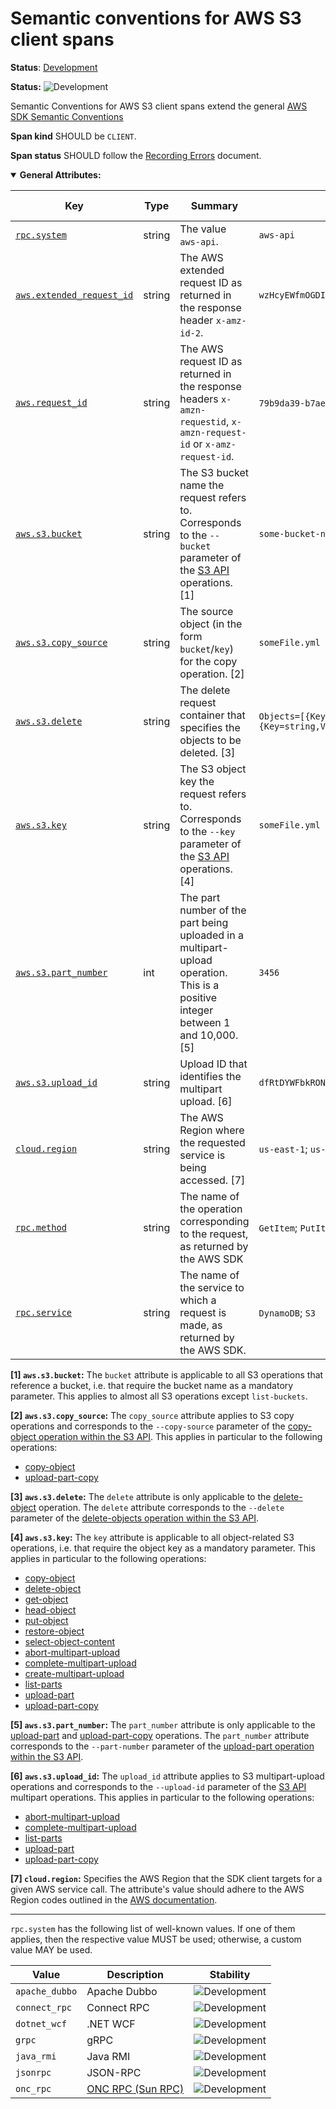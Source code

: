 <!--- Hugo front matter used to generate the website version of this page:
linkTitle: S3
--->

# Semantic conventions for AWS S3 client spans

**Status**: [Development][DocumentStatus]

<!-- semconv span.aws.s3.client -->
<!-- NOTE: THIS TEXT IS AUTOGENERATED. DO NOT EDIT BY HAND. -->
<!-- see templates/registry/markdown/snippet.md.j2 -->
<!-- prettier-ignore-start -->
<!-- markdownlint-capture -->
<!-- markdownlint-disable -->

**Status:** ![Development](https://img.shields.io/badge/-development-blue)

Semantic Conventions for AWS S3 client spans extend the general [AWS SDK Semantic Conventions](/docs/cloud-providers/aws-sdk.md)

**Span kind** SHOULD be `CLIENT`.

**Span status** SHOULD follow the [Recording Errors](/docs/general/recording-errors.md) document.

<details open>
<summary><b>General Attributes:</b></summary>

| Key | Type | Summary | Example Values | [Requirement Level](https://opentelemetry.io/docs/specs/semconv/general/attribute-requirement-level/) | Stability | Value Captured |
|---|---|---|---|---|---|---|
| [`rpc.system`](/docs/registry/attributes/rpc.md) | string | The value `aws-api`. | `aws-api` | `Required` | ![Development](https://img.shields.io/badge/-development-blue) |  Any-time  |
| [`aws.extended_request_id`](/docs/registry/attributes/aws.md) | string | The AWS extended request ID as returned in the response header `x-amz-id-2`. | `wzHcyEWfmOGDIE5QOhTAqFDoDWP3y8IUvpNINCwL9N4TEHbUw0/gZJ+VZTmCNCWR7fezEN3eCiQ=` | `Conditionally Required` If available. | ![Development](https://img.shields.io/badge/-development-blue) |  Any-time  |
| [`aws.request_id`](/docs/registry/attributes/aws.md) | string | The AWS request ID as returned in the response headers `x-amzn-requestid`, `x-amzn-request-id` or `x-amz-request-id`. | `79b9da39-b7ae-508a-a6bc-864b2829c622`; `C9ER4AJX75574TDJ` | `Recommended` | ![Development](https://img.shields.io/badge/-development-blue) |  Any-time  |
| [`aws.s3.bucket`](/docs/registry/attributes/aws.md) | string | The S3 bucket name the request refers to. Corresponds to the `--bucket` parameter of the [S3 API](https://docs.aws.amazon.com/cli/latest/reference/s3api/index.html) operations. [1] | `some-bucket-name` | `Recommended` | ![Development](https://img.shields.io/badge/-development-blue) |  Any-time  |
| [`aws.s3.copy_source`](/docs/registry/attributes/aws.md) | string | The source object (in the form `bucket`/`key`) for the copy operation. [2] | `someFile.yml` | `Recommended` | ![Development](https://img.shields.io/badge/-development-blue) |  Any-time  |
| [`aws.s3.delete`](/docs/registry/attributes/aws.md) | string | The delete request container that specifies the objects to be deleted. [3] | `Objects=[{Key=string,VersionId=string},{Key=string,VersionId=string}],Quiet=boolean` | `Recommended` | ![Development](https://img.shields.io/badge/-development-blue) |  Any-time  |
| [`aws.s3.key`](/docs/registry/attributes/aws.md) | string | The S3 object key the request refers to. Corresponds to the `--key` parameter of the [S3 API](https://docs.aws.amazon.com/cli/latest/reference/s3api/index.html) operations. [4] | `someFile.yml` | `Recommended` | ![Development](https://img.shields.io/badge/-development-blue) |  Any-time  |
| [`aws.s3.part_number`](/docs/registry/attributes/aws.md) | int | The part number of the part being uploaded in a multipart-upload operation. This is a positive integer between 1 and 10,000. [5] | `3456` | `Recommended` | ![Development](https://img.shields.io/badge/-development-blue) |  Any-time  |
| [`aws.s3.upload_id`](/docs/registry/attributes/aws.md) | string | Upload ID that identifies the multipart upload. [6] | `dfRtDYWFbkRONycy.Yxwh66Yjlx.cph0gtNBtJ` | `Recommended` | ![Development](https://img.shields.io/badge/-development-blue) |  Any-time  |
| [`cloud.region`](/docs/registry/attributes/cloud.md) | string | The AWS Region where the requested service is being accessed. [7] | `us-east-1`; `us-west-2` | `Recommended` | ![Development](https://img.shields.io/badge/-development-blue) |  Any-time  |
| [`rpc.method`](/docs/registry/attributes/rpc.md) | string | The name of the operation corresponding to the request, as returned by the AWS SDK | `GetItem`; `PutItem` | `Recommended` | ![Development](https://img.shields.io/badge/-development-blue) |  Any-time  |
| [`rpc.service`](/docs/registry/attributes/rpc.md) | string | The name of the service to which a request is made, as returned by the AWS SDK. | `DynamoDB`; `S3` | `Recommended` | ![Development](https://img.shields.io/badge/-development-blue) |  Any-time  |

**[1] `aws.s3.bucket`:** The `bucket` attribute is applicable to all S3 operations that reference a bucket, i.e. that require the bucket name as a mandatory parameter.
This applies to almost all S3 operations except `list-buckets`.

**[2] `aws.s3.copy_source`:** The `copy_source` attribute applies to S3 copy operations and corresponds to the `--copy-source` parameter
of the [copy-object operation within the S3 API](https://docs.aws.amazon.com/cli/latest/reference/s3api/copy-object.html).
This applies in particular to the following operations:

- [copy-object](https://docs.aws.amazon.com/cli/latest/reference/s3api/copy-object.html)
- [upload-part-copy](https://docs.aws.amazon.com/cli/latest/reference/s3api/upload-part-copy.html)

**[3] `aws.s3.delete`:** The `delete` attribute is only applicable to the [delete-object](https://docs.aws.amazon.com/cli/latest/reference/s3api/delete-object.html) operation.
The `delete` attribute corresponds to the `--delete` parameter of the
[delete-objects operation within the S3 API](https://docs.aws.amazon.com/cli/latest/reference/s3api/delete-objects.html).

**[4] `aws.s3.key`:** The `key` attribute is applicable to all object-related S3 operations, i.e. that require the object key as a mandatory parameter.
This applies in particular to the following operations:

- [copy-object](https://docs.aws.amazon.com/cli/latest/reference/s3api/copy-object.html)
- [delete-object](https://docs.aws.amazon.com/cli/latest/reference/s3api/delete-object.html)
- [get-object](https://docs.aws.amazon.com/cli/latest/reference/s3api/get-object.html)
- [head-object](https://docs.aws.amazon.com/cli/latest/reference/s3api/head-object.html)
- [put-object](https://docs.aws.amazon.com/cli/latest/reference/s3api/put-object.html)
- [restore-object](https://docs.aws.amazon.com/cli/latest/reference/s3api/restore-object.html)
- [select-object-content](https://docs.aws.amazon.com/cli/latest/reference/s3api/select-object-content.html)
- [abort-multipart-upload](https://docs.aws.amazon.com/cli/latest/reference/s3api/abort-multipart-upload.html)
- [complete-multipart-upload](https://docs.aws.amazon.com/cli/latest/reference/s3api/complete-multipart-upload.html)
- [create-multipart-upload](https://docs.aws.amazon.com/cli/latest/reference/s3api/create-multipart-upload.html)
- [list-parts](https://docs.aws.amazon.com/cli/latest/reference/s3api/list-parts.html)
- [upload-part](https://docs.aws.amazon.com/cli/latest/reference/s3api/upload-part.html)
- [upload-part-copy](https://docs.aws.amazon.com/cli/latest/reference/s3api/upload-part-copy.html)

**[5] `aws.s3.part_number`:** The `part_number` attribute is only applicable to the [upload-part](https://docs.aws.amazon.com/cli/latest/reference/s3api/upload-part.html)
and [upload-part-copy](https://docs.aws.amazon.com/cli/latest/reference/s3api/upload-part-copy.html) operations.
The `part_number` attribute corresponds to the `--part-number` parameter of the
[upload-part operation within the S3 API](https://docs.aws.amazon.com/cli/latest/reference/s3api/upload-part.html).

**[6] `aws.s3.upload_id`:** The `upload_id` attribute applies to S3 multipart-upload operations and corresponds to the `--upload-id` parameter
of the [S3 API](https://docs.aws.amazon.com/cli/latest/reference/s3api/index.html) multipart operations.
This applies in particular to the following operations:

- [abort-multipart-upload](https://docs.aws.amazon.com/cli/latest/reference/s3api/abort-multipart-upload.html)
- [complete-multipart-upload](https://docs.aws.amazon.com/cli/latest/reference/s3api/complete-multipart-upload.html)
- [list-parts](https://docs.aws.amazon.com/cli/latest/reference/s3api/list-parts.html)
- [upload-part](https://docs.aws.amazon.com/cli/latest/reference/s3api/upload-part.html)
- [upload-part-copy](https://docs.aws.amazon.com/cli/latest/reference/s3api/upload-part-copy.html)

**[7] `cloud.region`:** Specifies the AWS Region that the SDK client targets for a given AWS service call. The attribute's value should adhere to the AWS Region codes outlined in the [AWS documentation](https://docs.aws.amazon.com/global-infrastructure/latest/regions/aws-regions.html#available-regions).

---

`rpc.system` has the following list of well-known values. If one of them applies, then the respective value MUST be used; otherwise, a custom value MAY be used.

| Value  | Description | Stability |
|---|---|---|
| `apache_dubbo` | Apache Dubbo | ![Development](https://img.shields.io/badge/-development-blue) |
| `connect_rpc` | Connect RPC | ![Development](https://img.shields.io/badge/-development-blue) |
| `dotnet_wcf` | .NET WCF | ![Development](https://img.shields.io/badge/-development-blue) |
| `grpc` | gRPC | ![Development](https://img.shields.io/badge/-development-blue) |
| `java_rmi` | Java RMI | ![Development](https://img.shields.io/badge/-development-blue) |
| `jsonrpc` | JSON-RPC | ![Development](https://img.shields.io/badge/-development-blue) |
| `onc_rpc` | [ONC RPC (Sun RPC)](https://datatracker.ietf.org/doc/html/rfc5531) | ![Development](https://img.shields.io/badge/-development-blue) |
</details>

<!-- markdownlint-restore -->
<!-- prettier-ignore-end -->
<!-- END AUTOGENERATED TEXT -->
<!-- endsemconv -->

[DocumentStatus]: https://opentelemetry.io/docs/specs/otel/document-status
